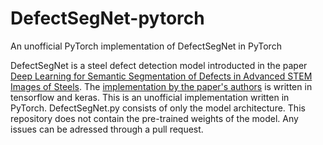 # DefectSegNet-pytorch
An unofficial PyTorch implementation of DefectSegNet in PyTorch

DefectSegNet is a steel defect detection model introducted in the paper [Deep Learning for Semantic Segmentation of Defects in Advanced STEM Images of Steels](https://www.nature.com/articles/s41598-019-49105-0). The [implementation by the paper's authors](https://github.com/rajatsainju/DefectSegNet) is written in tensorflow and keras. This is an unofficial implementation written in PyTorch. DefectSegNet.py consists of only the model architecture. This repository does not contain the pre-trained weights of the model. Any issues can be adressed through a pull request.
